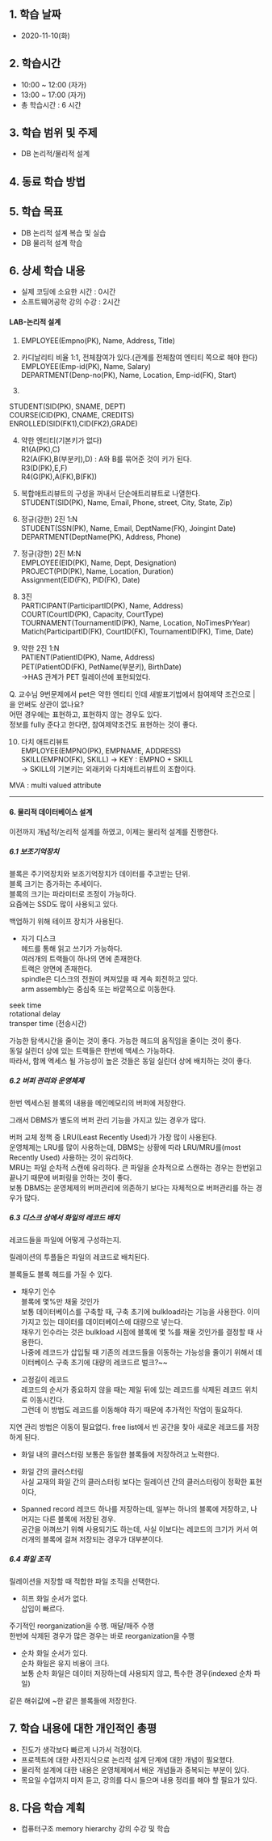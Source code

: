 ## 1. 학습 날짜
+ 2020-11-10(화)

## 2. 학습시간
+ 10:00 ~ 12:00 (자가)   
+ 13:00 ~ 17:00 (자가)
+ 총 학습시간 : 6 시간

## 3. 학습 범위 및 주제
+ DB 논리적/물리적 설계

## 4. 동료 학습 방법

## 5. 학습 목표
+ DB 논리적 설계 복습 및 실습
+ DB 물리적 설계 학습

## 6. 상세 학습 내용
+ 실제 코딩에 소요한 시간 : 0시간    
+ 소프트웨어공학 강의 수강 : 2시간    

#### LAB-논리적 설계
1. EMPLOYEE(Empno(PK), Name, Address, Title)   

2. 카디날리티 비율 1:1, 전체참여가 있다.(관계를 전체참여 엔티티 쪽으로 해야 한다)   
EMPLOYEE(Emp-id(PK), Name, Salary)   
DEPARTMENT(Denp-no(PK), Name, Location, Emp-id(FK), Start)   

3. 
STUDENT(SID(PK), SNAME, DEPT)   
COURSE(CID(PK), CNAME, CREDITS)   
ENROLLED(SID(FK1),CID(FK2),GRADE)   

4. 약한 엔티티(기본키가 없다)   
R1(A(PK),C)   
R2(A(FK),B(부분키),D)  : A와 B를 묶어준 것이 키가 된다.   
R3(D(PK),E,F)   
R4(G(PK),A(FK),B(FK))   

5. 복합애트리뷰트의 구성을 꺼내서 단순애트리뷰트로 나열한다.   
STUDENT(SID(PK), Name, Email, Phone, street, City, State, Zip)   

6. 정규(강한) 2진 1:N   
STUDENT(SSN(PK), Name, Email, DeptName(FK), Joingint Date)   
DEPARTMENT(DeptName(PK), Address, Phone)   

7. 정규(강한) 2진 M:N   
EMPLOYEE(EID(PK), Name, Dept, Designation)   
PROJECT(PID(PK), Name, Location, Duration)   
Assignment(EID(FK), PID(FK), Date)   

8. 3진   
PARTICIPANT(ParticipartID(PK), Name, Address)   
COURT(CourtID(PK), Capacity, CourtType)   
TOURNAMENT(TournamentID(PK), Name, Location, NoTimesPrYear)   
Matich(ParticipartID(FK), CourtID(FK), TournamentID(FK), Time, Date)   
 
9. 약한 2진 1:N   
PATIENT(PatientID(PK), Name, Address)   
PET(PatientOD(FK), PetName(부분키), BirthDate)   
->HAS 관계가 PET 릴레이션에 표현되었다.   

Q. 교수님 9번문제에서 pet은 약한 엔티티 인데 새발표기법에서 참여제약 조건으로 | 을 안써도 상관이 없나요?   
어떤 경우에는 표현하고, 표현하지 않는 경우도 있다.   
정보를 fully 준다고 한다면, 참여제약조건도 표현하는 것이 좋다.   

10. 다치 애트리뷰트    
EMPLOYEE(EMPNO(PK), EMPNAME, ADDRESS)   
SKILL(EMPNO(FK), SKILL) -> KEY : EMPNO + SKILL   
-> SKILL의 기본키는 외래키와 다치애트리뷰트의 조합이다.   

MVA : multi valued attribute   

----------------------------------------------------------------------------------------



#### 6. 물리적 데이터베이스 설계

이전까지 개념적/논리적 설계를 하였고, 이제는 물리적 설계를 진행한다.

##### 6.1 보조기억장치

블록은 주기억장치와 보조기억장치가 데이터를 주고받는 단위.   
블록 크기는 증가하는 추세이다.  
블록의 크기는 파라미터로 조정이 가능하다.   
요즘에는 SSD도 많이 사용되고 있다.   

백업하기 위해 테이프 장치가 사용된다.   

+ 자기 디스크   
헤드를 통해 읽고 쓰기가 가능하다.   
여러개의 트랙들이 하나의 면에 존재한다.     
트랙은 양면에 존재한다.    
spindle은 디스크의 전원이 켜져있을 때 계속 회전하고 있다.   
arm assembly는 중심축 또는 바깥쪽으로 이동한다.    

seek time   
rotational delay   
transper time (전송시간)   

가능한 탐색시간을 줄이는 것이 좋다. 가능한 헤드의 움직임을 줄이는 것이 좋다.   
동일 실린더 상에 있는 트랙들은 한번에 액세스 가능하다.   
따라서, 함께 엑세스 될 가능성이 높은 것들은 동일 실린더 상에 배치하는 것이 좋다.   
   

##### 6.2 버퍼 관리와 운영체제   
한번 엑세스된 블록의 내용을 메인메모리의 버퍼에 저장한다.   

그래서 DBMS가 별도의 버퍼 관리 기능을 가지고 있는 경우가 많다.   

버퍼 교체 정책 중 LRU(Least Recently Used)가 가장 많이 사용된다.    
운영체제는 LRU를 많이 사용하는데, DBMS는 상황에 따라 LRU/MRU를(most Recently Used) 사용하는 것이 유리하다.   
MRU는 파일 순차적 스캔에 유리하다. 큰 파일을 순차적으로 스캔하는 경우는 한번읽고 끝나기 때문에 버퍼링을 안하는 것이 좋다.   
보통 DBMS는 운영체제의 버퍼관리에 의존하기 보다는 자체적으로 버퍼관리를 하는 경우가 많다.   


##### 6.3 디스크 상에서 화일의 레코드 배치
레코드들을 파일에 어떻게 구성하는지.   


릴레이션의 투플들은 파일의 레코드로 배치된다.   

블록들도 블록 헤드를 가질 수 있다.   

+ 채우기 인수   
블록에 몇%만 채울 것인가    
보통 데이터베이스를 구축할 때, 구축 초기에 bulkload라는 기능을 사용한다. 이미 가지고 있는 데이터를 데이터베이스에 대량으로 넣는다.    
채우기 인수라는 것은 bulkload 시점에 블록에 몇 %를 채울 것인가를 결정할 때 사용한다.   
나중에 레코드가 삽입될 때 기존의 레코드들을 이동하는 가능성을 줄이기 위해서 데이터베이스 구축 초기에 대량의 레코드르 벌크?~~   

+ 고정길이 레코드   
레코드의 순서가 중요하지 않을 때는 제일 뒤에 있는 레코드를 삭제된 레코드 위치로 이동시킨다.   
그런데 이 방법도 레코드를 이동해야 하기 때문에 추가적인 작업이 필요하다.   
   
지연 관리 방법은 이동이 필요없다. free list에서 빈 공간을 찾아 새로운 레코드를 저장하게 된다.   

+ 화일 내의 클러스터링
보통은 동일한 블록들에 저장하려고 노력한다.   

+ 화일 간의 클러스터링   
사실 교재의 화일 간의 클러스터링 보다는 릴레이션 간의 클러스터링이 정확한 표현이다,  



+ Spanned record 
레코드 하나를 저장하는데, 일부는 하나의 블록에 저장하고, 나머지는 다른 블록에 저장된 경우.   
공간을 아껴쓰기 위해 사용되기도 하는데, 사실 이보다는 레코드의 크기가 커서 여러개의 블록에 걸쳐 저장되는 경우가 대부분이다.    


##### 6.4 화일 조직

릴레이션을 저장할 때 적합한 파일 조직을 선택한다.   

+ 히프 화일
순서가 없다.   
삽입이 빠르다.   

주기적인 reorganization을 수행. 매달/매주 수행   
한번에 삭제된 경우가 많은 경우는 바로 reorganization을 수행   


+ 순차 화일
순서가 있다.   
순차 화일은 유지 비용이 크다.   
보통 순차 화일은 데이터 저장하는데 사용되지 않고, 특수한 경우(indexed 순차 파일)    

같은 해쉬값에 ~한 같은 블록들에 저장한다.    

    

## 7. 학습 내용에 대한 개인적인 총평
+ 진도가 생각보다 빠르게 나가서 걱정이다. 
+ 프로젝트에 대한 사전지식으로 논리적 설계 단계에 대한 개념이 필요했다.
+ 물리적 설계에 대한 내용은 운영체제에서 배운 개념들과 중복되는 부분이 있다.
+ 목요일 수업까지 마저 듣고, 강의를 다시 들으며 내용 정리를 해야 할 필요가 있다.


## 8. 다음 학습 계획
+ 컴퓨터구조 memory hierarchy 강의 수강 및 학습 